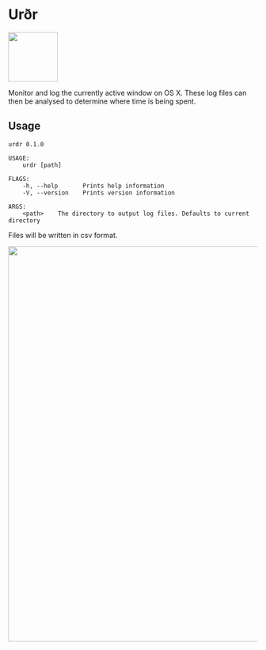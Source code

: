 # Urðr
<img src="https://upload.wikimedia.org/wikipedia/commons/4/48/Die_Nornen_Urd%2C_Werdanda%2C_Skuld%2C_unter_der_Welteiche_Yggdrasil_by_Ludwig_Burger.jpg" width="100" style="margin: auto"/>

Monitor and log the currently active window on OS X. These log files can then be analysed to determine where time is being spent.

## Usage

```
urdr 0.1.0

USAGE:
    urdr [path]

FLAGS:
    -h, --help       Prints help information
    -V, --version    Prints version information

ARGS:
    <path>    The directory to output log files. Defaults to current directory
```

Files will be written in csv format.

<img src="example.gif" width="800"/>
